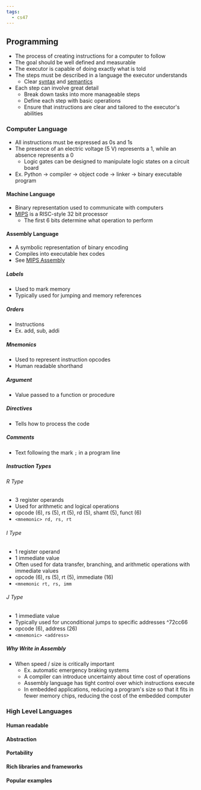 ```yaml
---
tags:
  - cs47
---
```

## Programming
- The process of creating instructions for a computer to follow
- The goal should be well defined and measurable
- The executor is capable of doing exactly what is told
- The steps must be described in a language the executor understands
	- Clear [syntax](../CS%20152/1%20-%20Introduction.md#Syntax) and [semantics](../CS%20152/1%20-%20Introduction.md#Semantics)
- Each step can involve great detail
	- Break down tasks into more manageable steps
	- Define each step with basic operations
	- Ensure that instructions are clear and tailored to the executor's abilities
### Computer Language
- All instructions must be expressed as 0s and 1s
- The presence of an electric voltage (5 V) represents a 1, while an absence represents a 0
	- Logic gates can be designed to manipulate logic states on a circuit board
- Ex. Python -> compiler -> object code -> linker -> binary executable program
#### Machine Language
- Binary representation used to communicate with computers
- [MIPS](../CS%20152/3%20-%20Assembly.md) is a RISC-style 32 bit processor
	- The first 6 bits determine what operation to perform
#### Assembly Language
- A symbolic representation of binary encoding
- Compiles into executable hex codes
- See [MIPS Assembly](5%20-%20MIPS%20Assembly.md)
##### Labels
- Used to mark memory
- Typically used for jumping and memory references
##### Orders
- Instructions
- Ex. add, sub, addi
##### Mnemonics
- Used to represent instruction opcodes
- Human readable shorthand
##### Argument
- Value passed to a function or procedure
##### Directives
- Tells how to process the code
##### Comments
- Text following the mark `;` in a program line 
##### Instruction Types
###### R Type
- 3 register operands
- Used for arithmetic and logical operations
- opcode (6), rs (5), rt (5), rd (5), shamt (5), funct (6)
- `<mnemonic> rd, rs, rt`
###### I Type
- 1 register operand
- 1 immediate value
- Often used for data transfer, branching, and arithmetic operations with immediate values
- opcode (6), rs (5), rt (5), immediate (16)
- `<mnemonic rt, rs, imm`
###### J Type
- 1 immediate value
- Typically used for unconditional jumps to specific addresses ^72cc66
- opcode (6), address (26)
- `<mnemonic> <address>`
##### Why Write in Assembly
- When speed / size is critically important
	- Ex. automatic emergency braking systems
	- A compiler can introduce uncertainty about time cost of operations
	- Assembly language has tight control over which instructions execute
	- In embedded applications, reducing a program's size so that it fits in fewer memory chips, reducing the cost of the embedded computer
### High Level Languages
#### Human readable
#### Abstraction
#### Portability
#### Rich libraries and frameworks
#### Popular examples